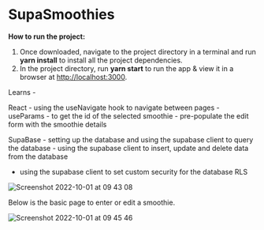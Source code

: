 # SupaSmoothies

**How to run the project:**

1. Once downloaded, navigate to the project directory in a terminal and run **yarn install** to install all the project dependencies.
2. In the project directory, run **yarn start** to run the app & view it in a browser at [http://localhost:3000](http://localhost:3000).

Learns -

React - using the useNavigate hook to navigate between pages
      - useParams - to get the id of the selected smoothie
      - pre-populate the edit form with the smoothie details
      
SupaBase - setting up the database and using the supabase client to query the database
            - using the supabase client to insert, update and delete data from the database
- using the supabase client to set custom security for the database RLS


![Screenshot 2022-10-01 at 09 43 08](https://user-images.githubusercontent.com/80961839/193401162-800c2987-5867-4834-bacb-60d268fbe6e0.png)

Below is the basic page to enter or edit a smoothie.

![Screenshot 2022-10-01 at 09 45 46](https://user-images.githubusercontent.com/80961839/193401263-21a714c3-3768-45f8-92d6-d3ceb5c0abfc.png)

